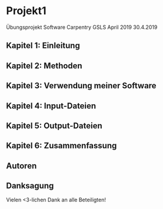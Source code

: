 # Projekt1
Übungsprojekt Software Carpentry GSLS April 2019
30.4.2019
## Kapitel 1: Einleitung

## Kapitel 2: Methoden

## Kapitel 3: Verwendung meiner Software

## Kapitel 4: Input-Dateien

## Kapitel 5: Output-Dateien

## Kapitel 6: Zusammenfassung

## Autoren

## Danksagung
Vielen <3-lichen Dank an alle Beteiligten!
